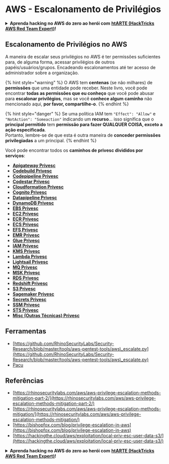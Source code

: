 # AWS - Escalonamento de Privilégios

<details>

<summary><strong>Aprenda hacking no AWS do zero ao herói com</strong> <a href="https://training.hacktricks.xyz/courses/arte"><strong>htARTE (HackTricks AWS Red Team Expert)</strong></a><strong>!</strong></summary>

Outras formas de apoiar o HackTricks:

* Se você quer ver sua **empresa anunciada no HackTricks** ou **baixar o HackTricks em PDF**, confira os [**PLANOS DE ASSINATURA**](https://github.com/sponsors/carlospolop)!
* Adquira o [**material oficial PEASS & HackTricks**](https://peass.creator-spring.com)
* Descubra [**A Família PEASS**](https://opensea.io/collection/the-peass-family), nossa coleção de [**NFTs exclusivos**](https://opensea.io/collection/the-peass-family)
* **Junte-se ao grupo do** 💬 [**Discord**](https://discord.gg/hRep4RUj7f) ou ao [**grupo do telegram**](https://t.me/peass) ou **siga-me** no **Twitter** 🐦 [**@carlospolopm**](https://twitter.com/carlospolopm)**.**
* **Compartilhe suas técnicas de hacking enviando PRs para os repositórios do github** [**HackTricks**](https://github.com/carlospolop/hacktricks) e [**HackTricks Cloud**](https://github.com/carlospolop/hacktricks-cloud).

</details>

## Escalonamento de Privilégios no AWS

A maneira de escalar seus privilégios no AWS é ter permissões suficientes para, de alguma forma, acessar privilégios de outros papéis/usuários/grupos. Encadeando escalonamentos até ter acesso de administrador sobre a organização.

{% hint style="warning" %}
O AWS tem **centenas** (se não milhares) de **permissões** que uma entidade pode receber. Neste livro, você pode encontrar **todas as permissões que eu conheço** que você pode abusar para **escalonar privilégios**, mas se você **conhece algum caminho** não mencionado aqui, **por favor, compartilhe-o**.
{% endhint %}

{% hint style="danger" %}
Se uma política IAM tem `"Effect": "Allow"` e `"NotAction": "Someaction"` indicando um **recurso**... isso significa que o **principal permitido** tem **permissão para fazer QUALQUER COISA, exceto a ação especificada**.\
Portanto, lembre-se de que esta é outra maneira de **conceder permissões privilegiadas** a um principal.
{% endhint %}

Você pode encontrar todos os **caminhos de privesc divididos por serviços**:

* [**Apigateway Privesc**](aws-apigateway-privesc.md)
* [**Codebuild Privesc**](aws-codebuild-privesc.md)
* [**Codepipeline Privesc**](aws-codepipeline-privesc.md)
* [**Codestar Privesc**](aws-codestar-privesc/)
* [**Cloudformation Privesc**](aws-cloudformation-privesc/)
* [**Cognito Privesc**](aws-cognito-privesc.md)
* [**Datapipeline Privesc**](aws-datapipeline-privesc.md)
* [**DynamoDB Privesc**](aws-dynamodb-privesc.md)
* [**EBS Privesc**](aws-ebs-privesc.md)
* [**EC2 Privesc**](aws-ec2-privesc.md)
* [**ECR Privesc**](aws-ecr-privesc.md)
* [**ECS Privesc**](aws-ecs-privesc.md)
* [**EFS Privesc**](aws-efs-privesc.md)
* [**EMR Privesc**](aws-emr-privesc.md)
* [**Glue Privesc**](aws-glue-privesc.md)
* [**IAM Privesc**](aws-iam-privesc.md)
* [**KMS Privesc**](aws-kms-privesc.md)
* [**Lambda Privesc**](../../aws-pentesting/aws-privilege-escalation/aws-lambda-privesc.md)
* [**Lightsail Privesc**](aws-lightsail-privesc.md)
* [**MQ Privesc**](aws-mq-privesc.md)
* [**MSK Privesc**](aws-msk-privesc.md)
* [**RDS Privesc**](aws-rds-privesc.md)
* [**Redshift Privesc**](aws-redshift-privesc.md)
* [**S3 Privesc**](aws-s3-privesc.md)
* [**Sagemaker Privesc**](aws-sagemaker-privesc.md)
* [**Secrets Privesc**](aws-secrets-manager-privesc.md)
* [**SSM Privesc**](aws-ssm-privesc.md)
* [**STS Privesc**](aws-sts-privesc.md)
* [**Misc (Outras Técnicas) Privesc**](aws-misc-privesc/)

## Ferramentas

* [https://github.com/RhinoSecurityLabs/Security-Research/blob/master/tools/aws-pentest-tools/aws\_escalate.py](https://github.com/RhinoSecurityLabs/Security-Research/blob/master/tools/aws-pentest-tools/aws\_escalate.py)
* [Pacu](https://github.com/RhinoSecurityLabs/pacu)

## Referências

* [https://rhinosecuritylabs.com/aws/aws-privilege-escalation-methods-mitigation-part-2/](https://rhinosecuritylabs.com/aws/aws-privilege-escalation-methods-mitigation-part-2/)
* [https://rhinosecuritylabs.com/aws/aws-privilege-escalation-methods-mitigation/](https://rhinosecuritylabs.com/aws/aws-privilege-escalation-methods-mitigation/)
* [https://bishopfox.com/blog/privilege-escalation-in-aws](https://bishopfox.com/blog/privilege-escalation-in-aws)
* [https://hackingthe.cloud/aws/exploitation/local-priv-esc-user-data-s3/](https://hackingthe.cloud/aws/exploitation/local-priv-esc-user-data-s3/)

<details>

<summary><strong>Aprenda hacking no AWS do zero ao herói com</strong> <a href="https://training.hacktricks.xyz/courses/arte"><strong>htARTE (HackTricks AWS Red Team Expert)</strong></a><strong>!</strong></summary>

Outras formas de apoiar o HackTricks:

* Se você quer ver sua **empresa anunciada no HackTricks** ou **baixar o HackTricks em PDF**, confira os [**PLANOS DE ASSINATURA**](https://github.com/sponsors/carlospolop)!
* Adquira o [**material oficial PEASS & HackTricks**](https://peass.creator-spring.com)
* Descubra [**A Família PEASS**](https://opensea.io/collection/the-peass-family), nossa coleção de [**NFTs exclusivos**](https://opensea.io/collection/the-peass-family)
* **Junte-se ao grupo do** 💬 [**Discord**](https://discord.gg/hRep4RUj7f) ou ao [**grupo do telegram**](https://t.me/peass) ou **siga-me** no **Twitter** 🐦 [**@carlospolopm**](https://twitter.com/carlospolopm)**.**
* **Compartilhe suas técnicas de hacking enviando PRs para os repositórios do github** [**HackTricks**](https://github.com/carlospolop/hacktricks) e [**HackTricks Cloud**](https://github.com/carlospolop/hacktricks-cloud).

</details>
